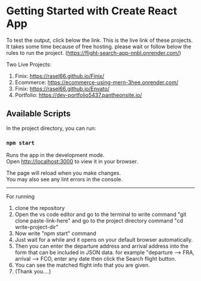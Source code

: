 # Getting Started with Create React App

To test the output, click below the link. This is the live link of these projects. It takes some time because of free hosting. please wait or follow below the rules to run the project.
(https://flight-search-app-nnbl.onrender.com/)

Two Live Projects:
1. Finix: https://rasel66.github.io/Finix/
2. Ecommerce: https://ecommerce-using-mern-3hee.onrender.com/
3. Finix: https://rasel66.github.io/Envato/
4. Portfolio: https://dev-portfolio5437.pantheonsite.io/


## Available Scripts

In the project directory, you can run:

### `npm start`

Runs the app in the development mode.\
Open [http://localhost:3000](http://localhost:3000) to view it in your browser.

The page will reload when you make changes.\
You may also see any lint errors in the console.

---

For running

1. clone the repository
2. Open the vs code editor and go to the terminal to write
   command "git clone paste-link-here"
   and go to the project directory
   command "cd write-project-dir"
3. Now write "npm start" command
4. Just wait for a while and it opens on your default browser automatically.
5. Then you can enter the departure address and arrival address into the form that can be included in JSON data.
   for example "departure --> FRA, arrival --> FCO, enter any date then click the Search flight button.
6. You can see the matched flight info that you are given.
7. (Thank you....)
